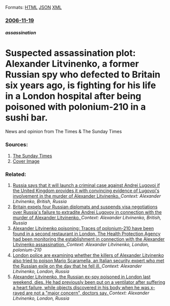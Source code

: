 
Formats: [HTML](/news/2006/11/19/suspected-assassination-plot-alexander-litvinenko-a-former-russian-spy-who-defected-to-britain-six-years-ago-is-fighting-for-his-life-in.html)  [JSON](/news/2006/11/19/suspected-assassination-plot-alexander-litvinenko-a-former-russian-spy-who-defected-to-britain-six-years-ago-is-fighting-for-his-life-in.json)  [XML](/news/2006/11/19/suspected-assassination-plot-alexander-litvinenko-a-former-russian-spy-who-defected-to-britain-six-years-ago-is-fighting-for-his-life-in.xml)  

### [2006-11-19](/news/2006/11/19/index.md)

##### assassination
#  Suspected assassination plot: Alexander Litvinenko, a former Russian spy who defected to Britain six years ago, is fighting for his life in a London hospital after being poisoned with polonium-210 in a sushi bar. 

News and opinion from The Times &amp; The Sunday Times


### Sources:

1. [The Sunday Times](http://www.timesonline.co.uk/article/0,,2089-2460129,00.html)
1. [Cover Image](/d/778/img/dual-masthead-placeholder-16x9.png)

### Related:

1. [ Russia says that it will launch a criminal case against Andrei Lugovoi if the United Kingdom provides it with convincing evidence of Lugovoi's involvement in the murder of Alexander Litvinenko. ](/news/2007/08/3/russia-says-that-it-will-launch-a-criminal-case-against-andrei-lugovoi-if-the-united-kingdom-provides-it-with-convincing-evidence-of-lugovo.md) _Context: Alexander Litvinenko, British, Russia_
2. [ Britain expels four Russian diplomats and suspends visa negotiations over Russia's failure to extradite Andrei Lugovoy in connection with the murder of Alexander Litvinenko. ](/news/2007/07/16/britain-expels-four-russian-diplomats-and-suspends-visa-negotiations-over-russia-s-failure-to-extradite-andrei-lugovoy-in-connection-with-t.md) _Context: Alexander Litvinenko, British, Russia_
3. [ Alexander Litvinenko poisoning: Traces of polonium-210 have been found in a second restaurant in London. The Health Protection Agency had been monitoring the establishment in connection with the Alexander Litvinenko assassination. ](/news/2007/01/5/alexander-litvinenko-poisoning-traces-of-polonium-210-have-been-found-in-a-second-restaurant-in-london-the-health-protection-agency-had-b.md) _Context: Alexander Litvinenko, London, polonium-210_
4. [ London police are examining whether the killers of Alexander Litvinenko also tried to poison Mario Scaramella, an Italian security expert who met the Russian exile on the day that he fell ill. ](/news/2006/12/2/london-police-are-examining-whether-the-killers-of-alexander-litvinenko-also-tried-to-poison-mario-scaramella-an-italian-security-expert-w.md) _Context: Alexander Litvinenko, London, Russia_
5. [ Alexander Litvinenko, the Russian ex-spy poisoned in London last weekend, dies. He had previously been put on a ventilator after suffering a heart failure, while objects discovered in his body when he was x-rayed are not a "major concern", doctors say. ](/news/2006/11/23/alexander-litvinenko-the-russian-ex-spy-poisoned-in-london-last-weekend-dies-he-had-previously-been-put-on-a-ventilator-after-suffering.md) _Context: Alexander Litvinenko, London, Russia_
